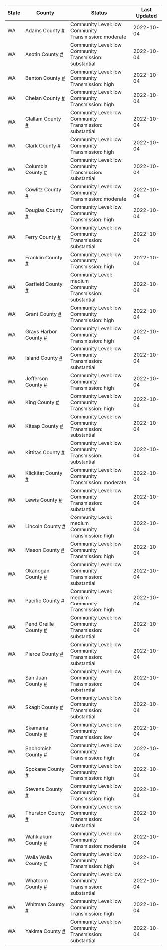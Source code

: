 State | County | Status | Last Updated
--- | --- | --- | --- 
WA | Adams County <a href="#adams_county">#</a> | <a name="adams_county"></a>Community Level: low<br/>Community Transmission: moderate | 2022-10-04
WA | Asotin County <a href="#asotin_county">#</a> | <a name="asotin_county"></a>Community Level: low<br/>Community Transmission: substantial | 2022-10-04
WA | Benton County <a href="#benton_county">#</a> | <a name="benton_county"></a>Community Level: low<br/>Community Transmission: high | 2022-10-04
WA | Chelan County <a href="#chelan_county">#</a> | <a name="chelan_county"></a>Community Level: low<br/>Community Transmission: high | 2022-10-04
WA | Clallam County <a href="#clallam_county">#</a> | <a name="clallam_county"></a>Community Level: low<br/>Community Transmission: substantial | 2022-10-04
WA | Clark County <a href="#clark_county">#</a> | <a name="clark_county"></a>Community Level: low<br/>Community Transmission: high | 2022-10-04
WA | Columbia County <a href="#columbia_county">#</a> | <a name="columbia_county"></a>Community Level: low<br/>Community Transmission: substantial | 2022-10-04
WA | Cowlitz County <a href="#cowlitz_county">#</a> | <a name="cowlitz_county"></a>Community Level: low<br/>Community Transmission: moderate | 2022-10-04
WA | Douglas County <a href="#douglas_county">#</a> | <a name="douglas_county"></a>Community Level: low<br/>Community Transmission: high | 2022-10-04
WA | Ferry County <a href="#ferry_county">#</a> | <a name="ferry_county"></a>Community Level: low<br/>Community Transmission: substantial | 2022-10-04
WA | Franklin County <a href="#franklin_county">#</a> | <a name="franklin_county"></a>Community Level: low<br/>Community Transmission: high | 2022-10-04
WA | Garfield County <a href="#garfield_county">#</a> | <a name="garfield_county"></a>Community Level: medium<br/>Community Transmission: substantial | 2022-10-04
WA | Grant County <a href="#grant_county">#</a> | <a name="grant_county"></a>Community Level: low<br/>Community Transmission: high | 2022-10-04
WA | Grays Harbor County <a href="#grays_harbor_county">#</a> | <a name="grays_harbor_county"></a>Community Level: low<br/>Community Transmission: high | 2022-10-04
WA | Island County <a href="#island_county">#</a> | <a name="island_county"></a>Community Level: low<br/>Community Transmission: substantial | 2022-10-04
WA | Jefferson County <a href="#jefferson_county">#</a> | <a name="jefferson_county"></a>Community Level: low<br/>Community Transmission: high | 2022-10-04
WA | King County <a href="#king_county">#</a> | <a name="king_county"></a>Community Level: low<br/>Community Transmission: high | 2022-10-04
WA | Kitsap County <a href="#kitsap_county">#</a> | <a name="kitsap_county"></a>Community Level: low<br/>Community Transmission: substantial | 2022-10-04
WA | Kittitas County <a href="#kittitas_county">#</a> | <a name="kittitas_county"></a>Community Level: low<br/>Community Transmission: substantial | 2022-10-04
WA | Klickitat County <a href="#klickitat_county">#</a> | <a name="klickitat_county"></a>Community Level: low<br/>Community Transmission: moderate | 2022-10-04
WA | Lewis County <a href="#lewis_county">#</a> | <a name="lewis_county"></a>Community Level: low<br/>Community Transmission: substantial | 2022-10-04
WA | Lincoln County <a href="#lincoln_county">#</a> | <a name="lincoln_county"></a>Community Level: medium<br/>Community Transmission: high | 2022-10-04
WA | Mason County <a href="#mason_county">#</a> | <a name="mason_county"></a>Community Level: low<br/>Community Transmission: high | 2022-10-04
WA | Okanogan County <a href="#okanogan_county">#</a> | <a name="okanogan_county"></a>Community Level: low<br/>Community Transmission: substantial | 2022-10-04
WA | Pacific County <a href="#pacific_county">#</a> | <a name="pacific_county"></a>Community Level: medium<br/>Community Transmission: high | 2022-10-04
WA | Pend Oreille County <a href="#pend_oreille_county">#</a> | <a name="pend_oreille_county"></a>Community Level: low<br/>Community Transmission: substantial | 2022-10-04
WA | Pierce County <a href="#pierce_county">#</a> | <a name="pierce_county"></a>Community Level: low<br/>Community Transmission: substantial | 2022-10-04
WA | San Juan County <a href="#san_juan_county">#</a> | <a name="san_juan_county"></a>Community Level: low<br/>Community Transmission: substantial | 2022-10-04
WA | Skagit County <a href="#skagit_county">#</a> | <a name="skagit_county"></a>Community Level: low<br/>Community Transmission: substantial | 2022-10-04
WA | Skamania County <a href="#skamania_county">#</a> | <a name="skamania_county"></a>Community Level: low<br/>Community Transmission: low | 2022-10-04
WA | Snohomish County <a href="#snohomish_county">#</a> | <a name="snohomish_county"></a>Community Level: low<br/>Community Transmission: high | 2022-10-04
WA | Spokane County <a href="#spokane_county">#</a> | <a name="spokane_county"></a>Community Level: low<br/>Community Transmission: high | 2022-10-04
WA | Stevens County <a href="#stevens_county">#</a> | <a name="stevens_county"></a>Community Level: low<br/>Community Transmission: high | 2022-10-04
WA | Thurston County <a href="#thurston_county">#</a> | <a name="thurston_county"></a>Community Level: low<br/>Community Transmission: substantial | 2022-10-04
WA | Wahkiakum County <a href="#wahkiakum_county">#</a> | <a name="wahkiakum_county"></a>Community Level: low<br/>Community Transmission: moderate | 2022-10-04
WA | Walla Walla County <a href="#walla_walla_county">#</a> | <a name="walla_walla_county"></a>Community Level: low<br/>Community Transmission: high | 2022-10-04
WA | Whatcom County <a href="#whatcom_county">#</a> | <a name="whatcom_county"></a>Community Level: low<br/>Community Transmission: substantial | 2022-10-04
WA | Whitman County <a href="#whitman_county">#</a> | <a name="whitman_county"></a>Community Level: low<br/>Community Transmission: high | 2022-10-04
WA | Yakima County <a href="#yakima_county">#</a> | <a name="yakima_county"></a>Community Level: low<br/>Community Transmission: substantial | 2022-10-04
